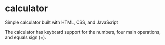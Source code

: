 # calculator

Simple calculator built with HTML, CSS, and JavaScript 

The calculator has keyboard support for the numbers, four main operations, and equals sign (=).
